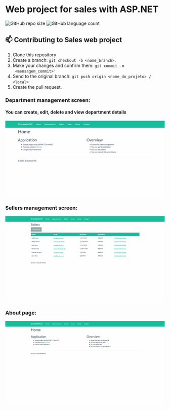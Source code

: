 # Web project for sales with ASP.NET

![GitHub repo size](https://img.shields.io/github/repo-size/michellebritoo/webProjectCSharp?style=for-the-badge)
![GitHub language count](https://img.shields.io/github/languages/count/michellebritoo/webProjectCSharp?style=for-the-badge)

## 📫 Contributing to Sales web project
1. Clone this repository
2. Create a branch: `git checkout -b <nome_branch>`.
3. Make your changes and confirm them: `git commit -m '<mensagem_commit>'`
4. Send to the original branch: `git push origin <nome_do_projeto> / <local>`
5. Create the pull request.

### Department management screen:

#### You can create, edit, delete and view department details
![Department menagent screen](https://github.com/michellebritoo/webProjectCSharp/blob/master/media/GifWebDepartments.gif)

### Sellers management screen:
![Seller menagent screen](https://github.com/michellebritoo/webProjectCSharp/blob/master/media/sellers.gif)

### About page:
![page About](https://github.com/michellebritoo/webProjectCSharp/blob/master/media/about.gif)
